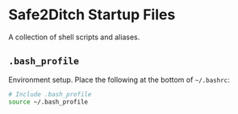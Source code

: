 Safe2Ditch Startup Files
========================

A collection of shell scripts and aliases.

## `.bash_profile` ##

Environment setup. Place the following at the bottom of `~/.bashrc`:

```bash
# Include .bash_profile
source ~/.bash_profile
```
